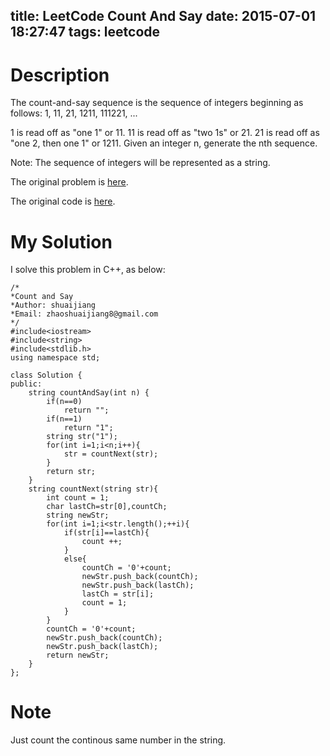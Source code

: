 title: LeetCode Count And Say
date: 2015-07-01 18:27:47
tags: leetcode
---


# Description
The count-and-say sequence is the sequence of integers beginning as follows:
1, 11, 21, 1211, 111221, ...

1 is read off as "one 1" or 11.
11 is read off as "two 1s" or 21.
21 is read off as "one 2, then one 1" or 1211.
Given an integer n, generate the nth sequence.

Note: The sequence of integers will be represented as a string.

The original problem is [here](https://leetcode.com/problems/count-and-say/ "Problem").

The original code is [here](https://github.com/shuaijiang/LeetCode/blob/master/CountAndSay.cpp "Code").
<!--more-->

# My Solution
I solve this problem in C++, as below:


	/*
	*Count and Say 
	*Author: shuaijiang
	*Email: zhaoshuaijiang8@gmail.com
	*/
	#include<iostream>
	#include<string>
	#include<stdlib.h>
	using namespace std;
	
	class Solution {
	public:
	    string countAndSay(int n) {
	    	if(n==0)
	    		return "";
	        if(n==1)
	        	return "1";
	        string str("1");
	        for(int i=1;i<n;i++){
	        	str = countNext(str);
	        }
	        return str;
	    }
	    string countNext(string str){
	    	int count = 1;
	    	char lastCh=str[0],countCh;
	    	string newStr;
	    	for(int i=1;i<str.length();++i){
	    		if(str[i]==lastCh){
	    			count ++;
	    		}
	    		else{
	    			countCh = '0'+count;
	    			newStr.push_back(countCh);
	    			newStr.push_back(lastCh);
	    			lastCh = str[i];
	    			count = 1;
	    		}
	    	}
	    	countCh = '0'+count;
			newStr.push_back(countCh);
			newStr.push_back(lastCh);
	    	return newStr;
	    }
	};

# Note
Just count the continous same number in the string.
